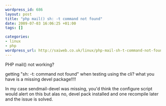 ```yaml
--- 
wordpress_id: 686
layout: post
title: "php mail() sh: -t command not found"
date: 2009-07-03 16:06:25 +01:00
tags: []

categories: 
- linux
- php
wordpress_url: http://saiweb.co.uk/linux/php-mail-sh-t-command-not-found
---
```

PHP mail() not working?

getting "sh: -t: command not found" when testing using the cli?
what you have is a missing devel package!!!!

In my case sendmail-devel was missing, you'd think the configure script would alert on this but alas no, devel pack installed and one recompile later and the issue is solved.


